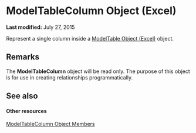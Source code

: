 
# ModelTableColumn Object (Excel)

 **Last modified:** July 27, 2015

Represent a single column inside a  [ModelTable Object (Excel)](c853beb6-f2e7-dda0-b33a-8110a6c23de8.md) object.

## Remarks

The  **ModelTableColumn** object will be read only. The purpose of this object is for use in creating relationships programmatically.


## See also


#### Other resources


 [ModelTableColumn Object Members](1948ab46-c2fb-e9af-11fa-bb9877ffa687.md)
